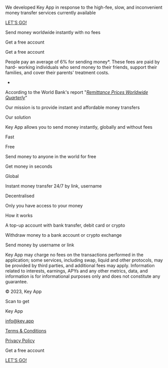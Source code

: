 [](/wallets)

[](https://twitter.com/KeyApp_)

[](https://discord.gg/SpW3GmEYgU)

[](https://www.linkedin.com/company/key-app/)

[](https://www.linkedin.com/company/key-app/)

[](/wallets)

[](https://twitter.com/KeyApp_)

[](https://discord.gg/SpW3GmEYgU)

[](https://www.linkedin.com/company/key-app/)

[](https://www.linkedin.com/company/key-app/)

We developed Key App in response to the high-fee, slow, and inconvenient money
transfer services currently available

[LET'S GO!](https://keyapp.onelink.me/rRAL/2fb8ykms)

Send money worldwide instantly with no fees

Get a free account

[](https://app.appsflyer.com/1605603333?pid=clickbutton&af_siteid={ApplicationID}&c={CampaignName})

[](https://app.appsflyer.com/1605603333?pid=clickbutton&af_siteid={ApplicationID}&c={CampaignName})

[](https://app.appsflyer.com/org.p2p.wallet?pid=clickbutton&af_siteid={ApplicationID}&c={CampaignName})

[](https://app.appsflyer.com/org.p2p.wallet?pid=clickbutton&af_siteid={ApplicationID}&c={CampaignName})

Get a free account

People pay an average of 6% for sending money*. These fees are paid by hard-
working individuals who send money to their friends, support their families,
and cover their parents' treatment costs.

*

According to the World Bank's report "[_Remittance Prices Worldwide
Quarterly_](https://remittanceprices.worldbank.org/sites/default/files/rpw_main_report_and_annex_q322_final.pdf)"

Our mission is to provide instant and affordable money transfers

Our solution

Key App allows you to send money instantly, globally and without fees

Fast

Free

Send money to anyone in the world for free

Get money in seconds

Global

Instant money transfer 24/7 by link, username

Decentralised

Only you have access to your money

How it works

A top-up account with bank transfer, debit card or crypto

Withdraw money to a bank account or crypto exchange

Send money by username or link

Key App may charge no fees on the transactions performed in the application;
some services, including swap, liquid and other protocols, may be provided by
third parties, and additional fees may apply. Information related to
interests, earnings, APYs and any other metrics, data, and information is for
informational purposes only and does not constitute any guarantee.

© 2023, Key App

[](https://app.appsflyer.com/org.p2p.wallet?pid=clickbutton&af_siteid={ApplicationID}&c={CampaignName})

[](https://app.appsflyer.com/org.p2p.wallet?pid=clickbutton&af_siteid={ApplicationID}&c={CampaignName})

[](https://app.appsflyer.com/1605603333?pid=clickbutton&af_siteid={ApplicationID}&c={CampaignName})

[](https://app.appsflyer.com/1605603333?pid=clickbutton&af_siteid={ApplicationID}&c={CampaignName})

Scan to get

Key App

[](https://discord.gg/SpW3GmEYgU)

[](https://discord.gg/SpW3GmEYgU)

[](https://twitter.com/KeyApp_)

[](https://twitter.com/KeyApp_)

[](mailto:info@key.app)

[info@key.app](mailto:info@key.app)

[Terms & Conditions](https://key.app/termsofservice)

[Privacy Policy](https://key.app/privacypolicy)

Get a free account

[LET'S GO!](https://keyapp.onelink.me/rRAL/2fb8ykms)

[](https://www.linkedin.com/company/key-app/)

[](https://www.linkedin.com/company/key-app/)

